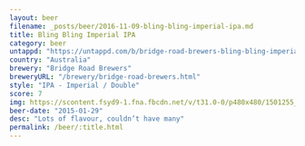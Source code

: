```yaml
---
layout: beer
filename: _posts/beer/2016-11-09-bling-bling-imperial-ipa.md
title: Bling Bling Imperial IPA
category: beer
untappd: "https://untappd.com/b/bridge-road-brewers-bling-bling-imperial-ipa/313884"
country: "Australia"
brewery: "Bridge Road Brewers"
breweryURL: "/brewery/bridge-road-brewers.html"
style: "IPA - Imperial / Double"
score: 7
img: https://scontent.fsyd9-1.fna.fbcdn.net/v/t31.0-0/p480x480/1501255_10153055749418745_7326451586089018048_o.jpg?_nc_cat=108&_nc_sid=e007fa&_nc_ohc=qu_51v2nhxgAX-gX8ZN&_nc_ht=scontent.fsyd9-1.fna&tp=6&oh=92d0858ddf0d0f668cdab7a3876eea45&oe=5F932F21
beer-date: "2015-01-29"
desc: "Lots of flavour, couldn’t have many"
permalink: /beer/:title.html
---
```

